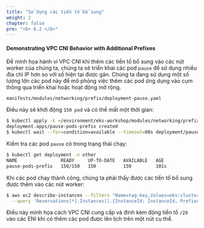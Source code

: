 ```yaml
---
title: "Sử dụng các tiền tố bổ sung"
weight: 2
chapter: false
pre: "<b> 6.2 </b>"
---
```


#### Demonstrating VPC CNI Behavior with Additional Prefixes

Để minh họa hành vi VPC CNI khi thêm các tiền tố bổ sung vào các nút worker của chúng ta, chúng ta sẽ triển khai các pod `pause` để sử dụng nhiều địa chỉ IP hơn so với số hiện tại được gán. Chúng ta đang sử dụng một số lượng lớn các pod này để mô phỏng việc thêm các pod ứng dụng vào cụm thông qua triển khai hoặc hoạt động mở rộng.

```file
manifests/modules/networking/prefix/deployment-pause.yaml
```

Điều này sẽ khởi động `150 pod` và có thể mất một thời gian:

```bash
$ kubectl apply -k ~/environment/eks-workshop/modules/networking/prefix
deployment.apps/pause-pods-prefix created
$ kubectl wait --for=condition=available --timeout=60s deployment/pause-pods-prefix -n other
```

Kiểm tra các pod `pause` có trong trạng thái chạy:

```bash
$ kubectl get deployment -n other
NAME                READY     UP-TO-DATE   AVAILABLE   AGE
pause-pods-prefix   150/150   150          150         101s
```

Khi các pod chạy thành công, chúng ta phải thấy được các tiền tố bổ sung được thêm vào các nút worker:

```bash
$ aws ec2 describe-instances --filters "Name=tag-key,Values=eks:cluster-name" "Name=tag-value,Values=${EKS_CLUSTER_NAME}" \
  --query 'Reservations[*].Instances[].{InstanceId: InstanceId, Prefixes: NetworkInterfaces[].Ipv4Prefixes[]}'
```

Điều này minh họa cách VPC CNI cung cấp và đính kèm động tiền tố `/28` vào các ENI khi có thêm các pod được lên lịch trên một nút cụ thể.